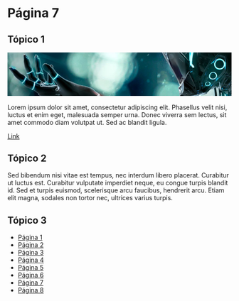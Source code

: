 # Página 7

## Tópico 1

![Image](../../images/example.png)

Lorem ipsum dolor sit amet, consectetur adipiscing elit. Phasellus velit nisi, luctus et enim eget, malesuada semper urna. Donec viverra sem lectus, sit amet commodo diam volutpat ut. Sed ac blandit ligula. 

[Link](https://github.com/ricardopedias/markhelp)

## Tópico 2

Sed bibendum nisi vitae est tempus, nec interdum libero placerat. Curabitur ut luctus est. Curabitur vulputate imperdiet neque, eu congue turpis blandit id. Sed et turpis euismod, scelerisque arcu faucibus, hendrerit arcu. Etiam elit magna, sodales non tortor nec, ultrices varius turpis.

## Tópico 3

-   [Página 1](../../page-one.md)
-   [Página 2](../../page-two.md)
-   [Página 3](../../01_O_Básico/01-page-three.md)
-   [Página 4](../../01_O_Básico/02-page-four.md)
-   [Página 5](../../02-Avançado/01-page-five.md)
-   [Página 6](../../02-Avançado/02-page-six.md)
-   [Página 7](../../02-Avançado/03_Subfolder/page-seven.md)
-   [Página 8](../../02-Avançado/03_Subfolder/page-eight.md)
